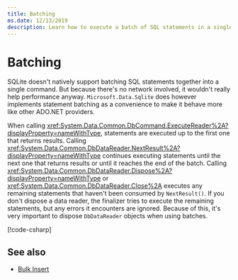 ```yaml
---
title: Batching
ms.date: 12/13/2019
description: Learn how to execute a batch of SQL statements in a single command.
---
```

# Batching

SQLite doesn't natively support batching SQL statements together into a single command. But because there's no network involved, it wouldn't really help performance anyway. `Microsoft.Data.Sqlite` does however implements statement batching as a convenience to make it behave more like other ADO.NET providers.

When calling <xref:System.Data.Common.DbCommand.ExecuteReader%2A?displayProperty=nameWithType>, statements are executed up to the first one that returns results. Calling <xref:System.Data.Common.DbDataReader.NextResult%2A?displayProperty=nameWithType> continues executing statements until the next one that returns results or until it reaches the end of the batch. Calling <xref:System.Data.Common.DbDataReader.Dispose%2A?displayProperty=nameWithType> or <xref:System.Data.Common.DbDataReader.Close%2A> executes any remaining statements that haven't been consumed by `NextResult()`. If you don't dispose a data reader, the finalizer  tries to execute the remaining statements, but any errors it encounters are ignored. Because of this, it's very important to dispose `DbDataReader` objects when using batches.

[!code-csharp[](../../../../samples/snippets/standard/data/sqlite/BatchingSample/Program.cs?name=snippet_Batching)]

## See also

* [Bulk Insert](bulk-insert.md)
